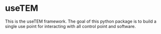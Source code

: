 # useTEM

This is the useTEM framework.  The goal of this python package is to build a single use point for interacting with all control point and software.  
